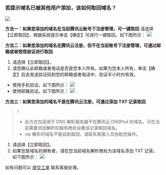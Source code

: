 ### 若提示域名已被其他用户添加，该如何取回域名？
![](https://main.qcloudimg.com/raw/bb1d76b867c43d1365d665781bc7c576.png)

**方法一：如果您添加的域名在当前腾讯云账号下注册管理，可一键取回**
请选择【立即取回】，根据系统提示单击【确定】可进行一键取回。如下图所示：
![](https://main.qcloudimg.com/raw/525587542bd14e43f30e525bd9c57317.png)

**方法二：如果您添加的域名在腾讯云注册，但不在当前账号下注册管理，可通过邮箱或者短信验证进行取回**
1. 请选择【立即取回】。
2. 请您确认此邮箱或者电话是否是您本人所有。如果为您本人所有，单击【确定】后会发送验证码到您的邮箱或者电话中，验证半小时内有效。
 - 使用手机验证。如下图所示：
![](https://main.qcloudimg.com/raw/5a243ebc728e6183f4d95f3d1587c9d2.png)
 - 使用邮箱验证。如下图所示：
![](https://main.qcloudimg.com/raw/8499698aed2d16e6d5e792a5afb50cc7.png)

**方法三：如果您添加的域名不是在腾讯云注册，可通过添加 TXT 记录取回**
>!
>- 此方式仅适用于 DNS 解析服务器不在腾讯云 DNSPod 的域名，可在当前需要添加解析的服务商处设置该记录取回域名。
>- vip 解析的域名不能自助取回，请联系客服人员协助您操作。
>
1. 请选择【立即取回】。
2. 如果您是域名的拥有者，请在您当前域名解析商处为该域名添加 TXT 记录。如下图所示：
![](https://main.qcloudimg.com/raw/d24d159c6e27952ef14c6f057e340c17.png)

如有问题可以 [提交工单](https://console.cloud.tencent.com/workorder/category) 联系客服处理。

